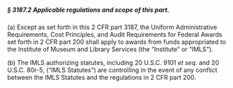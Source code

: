 ##### § 3187.2 Applicable regulations and scope of this part. #####

(a) Except as set forth in this 2 CFR part 3187, the Uniform Administrative Requirements, Cost Principles, and Audit Requirements for Federal Awards set forth in 2 CFR part 200 shall apply to awards from funds appropriated to the Institute of Museum and Library Services (the “Institute” or “IMLS”).

(b) The IMLS authorizing statutes, including 20 U.S.C. 9101 *et seq.* and 20 U.S.C. 80r-5, (“IMLS Statutes”) are controlling in the event of any conflict between the IMLS Statutes and the regulations in 2 CFR part 200.